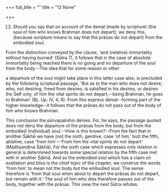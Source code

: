+++
full_title = ""
title = "12 None"

+++


12. Should you say that on account of the denial (made by scripture) (the soul of him who knows Brahman does not depart); we deny this, (because scripture means to say that the prāṇas do not depart) from the embodied soul.

From the distinction conveyed by the clause, 'and (relative) immortality without having burned' (Sūtra 7), it follows that in the case of absolute immortality being reached there is no going and no departure of the soul from the body.--The idea that for some reason or other

a departure of the soul might take place in this latter case also, is precluded by the following scriptural passage, 'But as to the man who does not desire, who, not desiring, freed from desires, is satisfied in his desires, or desires the Self only, of him the vital spirits do not depart,--being Brahman, he goes to Brahman' (Br̥. Up. IV, 4, 6). From this express denial--forming part of the higher knowledge--it follows that the prāṇas do not pass out of the body of him who knows Brahman.

This conclusion the pūrvapakshin denies. For, he says, the passage quoted does not deny the departure of the prāṇas from the body, but from the embodied (individual) soul.--How is this known?--From the fact that in another Śākhā we have (not the sixth, genitive, case 'of him,' but) the fifth, ablative, case 'from him'--'From him the vital spirits do not depart' (Mādhyandina Śākhā). For the sixth case which expresses only relation in general is determined towards some special relation by the fifth case met with in another Śākhā. And as the embodied soul which has a claim on exaltation and bliss is the chief topic of the chapter, we construe the words 'from him' to mean not the body but the embodied soul. The sense therefore is 'from that soul when about to depart the prāṇas do not depart, but remain with it.' The soul of him who dies therefore passes out of the body, together with the prāṇas. This view the next Sūtra refutes.

